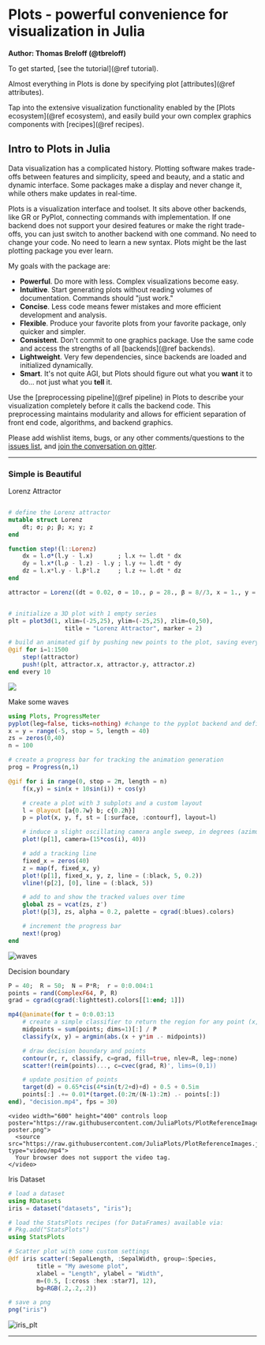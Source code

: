 
# Plots - powerful convenience for visualization in Julia

**Author: Thomas Breloff (@tbreloff)**

To get started, [see the tutorial](@ref tutorial).

Almost everything in Plots is done by specifying plot [attributes](@ref attributes).

Tap into the extensive visualization functionality enabled by the [Plots ecosystem](@ref ecosystem), and easily build your own complex graphics components with [recipes](@ref recipes).


## Intro to Plots in Julia

Data visualization has a complicated history.  Plotting software makes trade-offs between features and simplicity, speed and beauty, and a static and dynamic interface. Some packages make a display and never change it, while others make updates in real-time.

Plots is a visualization interface and toolset. It sits above other backends, like GR or PyPlot, connecting commands with implementation. If one backend does not support your desired features or make the right trade-offs, you can just switch to another backend with one command. No need to change your code. No need to learn a new syntax. Plots might be the last plotting package you ever learn.

My goals with the package are:

- **Powerful**.  Do more with less. Complex visualizations become easy.
- **Intuitive**.  Start generating plots without reading volumes of documentation. Commands should "just work."
- **Concise**.  Less code means fewer mistakes and more efficient development and analysis.
- **Flexible**.  Produce your favorite plots from your favorite package, only quicker and simpler.
- **Consistent**.  Don't commit to one graphics package. Use the same code and access the strengths of all [backends](@ref backends).
- **Lightweight**.  Very few dependencies, since backends are loaded and initialized dynamically.
- **Smart**.  It's not quite AGI, but Plots should figure out what you **want** it to do... not just what you **tell** it.

Use the [preprocessing pipeline](@ref pipeline) in Plots to describe your visualization completely before it calls the backend code.  This preprocessing maintains modularity and allows for efficient separation of front end code, algorithms, and backend graphics.

Please add wishlist items, bugs, or any other comments/questions to the [issues list](https://github.com/tbreloff/Plots.jl/issues), and [join the conversation on gitter](https://gitter.im/tbreloff/Plots.jl).

---

### Simple is Beautiful

Lorenz Attractor

```julia

# define the Lorenz attractor
mutable struct Lorenz
    dt; σ; ρ; β; x; y; z
end

function step!(l::Lorenz)
    dx = l.σ*(l.y - l.x)       ; l.x += l.dt * dx
    dy = l.x*(l.ρ - l.z) - l.y ; l.y += l.dt * dy
    dz = l.x*l.y - l.β*l.z     ; l.z += l.dt * dz
end

attractor = Lorenz((dt = 0.02, σ = 10., ρ = 28., β = 8//3, x = 1., y = 1., z = 1.)...)


# initialize a 3D plot with 1 empty series
plt = plot3d(1, xlim=(-25,25), ylim=(-25,25), zlim=(0,50),
                title = "Lorenz Attractor", marker = 2)

# build an animated gif by pushing new points to the plot, saving every 10th frame
@gif for i=1:1500
    step!(attractor)
    push!(plt, attractor.x, attractor.y, attractor.z)
end every 10
```

![](https://raw.githubusercontent.com/JuliaPlots/PlotReferenceImages.jl/master/PlotDocs/index/lorenz_attractor.gif)

Make some waves

```julia
using Plots, ProgressMeter
pyplot(leg=false, ticks=nothing) #change to the pyplot backend and define some defaults
x = y = range(-5, stop = 5, length = 40)
zs = zeros(0,40)
n = 100

# create a progress bar for tracking the animation generation
prog = Progress(n,1)

@gif for i in range(0, stop = 2π, length = n)
    f(x,y) = sin(x + 10sin(i)) + cos(y)

    # create a plot with 3 subplots and a custom layout
    l = @layout [a{0.7w} b; c{0.2h}]
    p = plot(x, y, f, st = [:surface, :contourf], layout=l)

    # induce a slight oscillating camera angle sweep, in degrees (azimuth, altitude)
    plot!(p[1], camera=(15*cos(i), 40))

    # add a tracking line
    fixed_x = zeros(40)
    z = map(f, fixed_x, y)
    plot!(p[1], fixed_x, y, z, line = (:black, 5, 0.2))
    vline!(p[2], [0], line = (:black, 5))

    # add to and show the tracked values over time
    global zs = vcat(zs, z')
    plot!(p[3], zs, alpha = 0.2, palette = cgrad(:blues).colors)

    # increment the progress bar
    next!(prog)
end
```

![waves](https://raw.githubusercontent.com/JuliaPlots/PlotReferenceImages.jl/master/PlotDocs/index/waves.gif)

Decision boundary

```julia
P = 40;  R = 50;  N = P*R;  r = 0:0.004:1
points = rand(ComplexF64, P, R)
grad = cgrad(cgrad(:lighttest).colors[[1:end; 1]])

mp4(@animate(for t = 0:0.03:13
    # create a simple classifier to return the region for any point (x, y)
    midpoints = sum(points; dims=1)[:] / P
    classify(x, y) = argmin(abs.(x + y*im .- midpoints))

    # draw decision boundary and points
    contour(r, r, classify, c=grad, fill=true, nlev=R, leg=:none)
    scatter!(reim(points)..., c=cvec(grad, R)', lims=(0,1))

    # update position of points
    target(d) = 0.65*cis(4*sin(t/2+d)+d) + 0.5 + 0.5im
    points[:] .+= 0.01*(target.(0:2π/(N-1):2π) .- points[:])
end), "decision.mp4", fps = 30)
```

```@raw html
<video width="600" height="400" controls loop poster="https://raw.githubusercontent.com/JuliaPlots/PlotReferenceImages.jl/master/PlotDocs/index/decision-poster.png">
  <source src="https://raw.githubusercontent.com/JuliaPlots/PlotReferenceImages.jl/master/PlotDocs/index/decision.mp4" type="video/mp4">
  Your browser does not support the video tag.
</video>
```

Iris Dataset

```julia
# load a dataset
using RDatasets
iris = dataset("datasets", "iris");

# load the StatsPlots recipes (for DataFrames) available via:
# Pkg.add("StatsPlots")
using StatsPlots

# Scatter plot with some custom settings
@df iris scatter(:SepalLength, :SepalWidth, group=:Species,
        title = "My awesome plot",
        xlabel = "Length", ylabel = "Width",
        m=(0.5, [:cross :hex :star7], 12),
        bg=RGB(.2,.2,.2))

# save a png
png("iris")
```

![iris_plt](https://raw.githubusercontent.com/JuliaPlots/PlotReferenceImages.jl/master/PlotDocs/index/iris.png)

---
